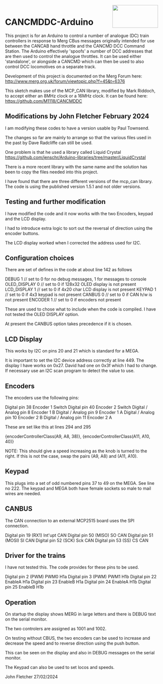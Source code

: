 <img align="right" src="arduino_cbus_logo.png"  width="150" height="75">

# CANCMDDC-Arduino

This project is for an Arduino to control a number of analogue (DC) train controllers 
in response to Merg CBus messages originally intended for use between the CANCAB hand 
throttle and the CANCMD DCC Command Station. The Arduino effectively 'spoofs' a number
of DCC addresses that are then used to control the analogue throttles. It can be used
either 'standalone', or alongside a CANCMD which can then be used to also control DCC
locomotives on a separate track.

Development of this project is documented on the Merg Forum here:
     http://www.merg.org.uk/forum/viewtopic.php?f=45&t=6376

This sketch makes use of the MCP_CAN library, modified by Mark Riddoch, to accept
either an 8MHz clock or a 16MHz clock. It can be found here:
     https://github.com/M1118/CANCMDDC
	 
## Modifications by John Fletcher February 2024

I am modifying these codes to have a version usable by Paul Townsend.

The changes so far are mainly to arrange so that the various files used in the past
by Dave Radcliffe can still be used.

One problem is that he used a library called Liquid Crystal 
https://github.com/jenschr/Arduino-libraries/tree/master/LiquidCrystal

There is a more recent library with the same name and the solution has been to copy
the files needed into this project.

I have found that there are three different versions of the mcp_can library.
The code is using the published version 1.5.1 and not older versions.

## Testing and further modification

I have modified the code and it now works with the two Encoders, keypad and the LCD display.

I had to introduce extra logic to sort out the reversal of direction using the encoder buttons.

The LCD display worked when I corrected the address used for I2C.

## Configuration choices

There are set of defines in the code at about line 142 as follows

DEBUG         1 // set to 0 for no debug messages, 1 for messages to console
OLED_DISPLAY  0 // set to 0 if 128x32 OLED display is not present
LCD_DISPLAY   1 // set to 0 if 4x20 char LCD display is not present
KEYPAD        1 // set to 0 if 4x3 keypad is not present
CANBUS        0 // set to 0 if CAN h/w is not present
ENCODER       1 // set to 0 if encoders not present

These are used to chose what to include when the code is compiled.
I have not tested the OLED DISPLAY option.

At present the CANBUS option takes precedence if it is chosen.

## LCD Display
 
This works by I2C on pins 20 and 21 which is standard for a MEGA.

It is important to set the I2C device address correctly at line 449.
The display I have works on 0x27. David had one on 0x3f which I had to change.
If necessary use an I2C scan program to detect the value to use.

## Encoders 

The encoders use the following pins:

 Digital pin 38             Encoder 1 Switch
 Digital pin 40             Encoder 2 Switch
 Digital / Analog pin 8     Encoder 1 B
 Digital / Analog pin 9     Encoder 1 A
 Digital / Analog pin 10    Encoder 2 B
 Digital / Analog pin 11    Encoder 2 A

These are set like this at lines 294 and 295

 {encoderControllerClass(A9, A8, 38)},
 {encoderControllerClass(A11, A10, 40)}

NOTE: This should give a speed increasing as the knob is turned to the right. If this is not the case, swap the pairs (A9, A8) and (A11, A10).

## Keypad

This plugs into a set of odd numbered pins 37 to 49 on the MEGA. See line no 222.
The keypad and MEGA both have female sockets so male to mail wires are needed.

## CANBUS

The CAN connection to an external MCP2515 board uses the SPI connection.

 Digital pin 19 (RX1)		Int'upt	CAN
 Digital pin 50 (MISO)		SO		CAN
 Digital pin 51 (MOSI)		SI		CAN
 Digital pin 52 (SCK)		Sck		CAN
 Digital pin 53 (SS)		CS		CAN

## Driver for the trains

I have not tested this. The code provides for these pins to be used.

 Digital pin 2 (PWM)		PWM0	H1a
 Digital pin 3 (PWM)		PWM1	H1b
 Digital pin 22				EnableA	H1a
 Digital pin 23				EnableB	H1a
 Digital pin 24				EnableA	H1b
 Digital pin 25				EnableB	H1b

## Operation

On startup the display shows MERG in large letters and there is DEBUG text on the serial monitor.

The two controlers are assigned as 1001 and 1002.

On testing without CBUS, the two encoders can be used to increase and decrease the speed and to reverse direction using the push button.

This can be seen on the display and also in DEBUG messages on the serial monitor.

The Keypad can also be used to set locos and speeds.


John Fletcher <M6777> 27/02/2024

